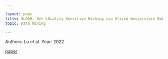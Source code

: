 ```yaml
---

layout: page
title: SLOSH, Set LOcality Sensitive Hashing via Sliced Wasserstein Embeddings
topic: Data Mining

---
```



Authors: Lu et al.
Year: 2022

[paper](https://arxiv.org/pdf/2112.05872.pdf)


